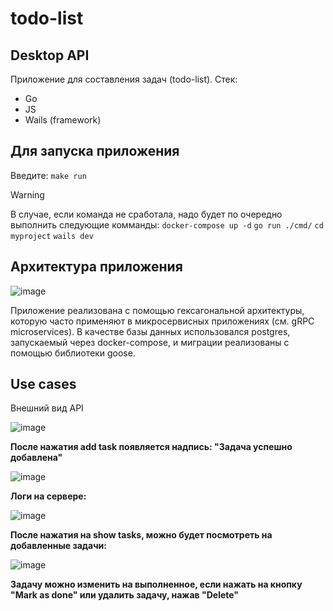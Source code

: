 # todo-list

## __Desktop API__

Приложение для составления задач (todo-list). 
Стек: 
- Go
- JS
- Wails (framework)

## __Для запуска приложения__ 

Введите: `make run` 

> [!WARNING]
> В случае, если команда не сработала, надо будет по очередно выполнить следующие комманды:
> `docker-compose up -d`
> `go run ./cmd/`
> `cd myproject`
> `wails dev`
 
## __Архитектура приложения__

![image](https://github.com/user-attachments/assets/3e170281-02bc-4223-a029-0f3fb9d83cc4)

Приложение реализована с помощью гексагональной архитектуры, которую часто применяют в микросервисных приложениях (см. gRPC microservices). 
В качестве базы данных использовался postgres, запускаемый через docker-compose, и миграции реализованы с помощью библиотеки goose.


## __Use cases__

Внешний вид API

![image](https://github.com/user-attachments/assets/7183954a-bdf8-4d14-9124-5eb61ddf10b6)

__После нажатия add task появляется надпись: "Задача успешно добавлена"__

![image](https://github.com/user-attachments/assets/0bc86669-61af-4997-8f6f-71c1425d9123)

__Логи на сервере:__

![image](https://github.com/user-attachments/assets/b3bbf9c4-3e1a-4dc0-a2fa-d111c86ce959)

__После нажатия на show tasks, можно будет посмотреть на добавленные задачи:__

![image](https://github.com/user-attachments/assets/bec33b08-a910-4311-8c5a-164a44f3d76f)

__Задачу можно изменить на выполненное, если нажать на кнопку "Mark as done" или удалить задачу, нажав "Delete"__
